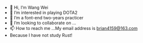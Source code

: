 - 👋 Hi, I’m Wang Wei
- 👀 I’m interested in playing DOTA2
- 🌱 I’m a font-end two-years practicer
- 💞️ I’m looking to collaborate on ...
- 📫 How to reach me ...My email address is brian4159@163.com
- Because I have not study Rust!

<!---
brian4159/brian4159 is a ✨ special ✨ repository because its `README.md` (this file) appears on your GitHub profile.
You can click the Preview link to take a look at your changes.
--->
